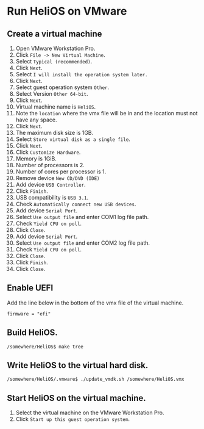 # Run HeliOS on VMware

## Create a virtual machine

1. Open VMware Workstation Pro.
1. Click `File -> New Virtual Machine`.
1. Select `Typical (recommended)`.
1. Click `Next`.
1. Select `I will install the operation system later.`
1. Click `Next`.
1. Select guest operation system `Other`.
1. Select Version `Other 64-bit`.
1. Click `Next`.
1. Virtual machine name is `HeliOS`.
1. Note the `location` where the vmx file will be in and the location must not have any space.
1. Click `Next`.
1. The maximum disk size is 1GB.
1. Select `Store virtual disk as a single file`.
1. Click `Next`.
1. Click `Customize Hardware`.
1. Memory is 1GiB.
1. Number of processors is 2.
1. Number of cores per processor is 1.
1. Remove device `New CD/DVD (IDE)`
1. Add device `USB Controller`.
1. Click `Finish`.
1. USB compatibility is `USB 3.1`.
1. Check `Automatically connect new USB devices`.
1. Add device `Serial Port`.
1. Select `Use output file` and enter COM1 log file path.
1. Check `Yield CPU on poll`.
1. Click `Close`.
1. Add device `Serial Port`.
1. Select `Use output file` and enter COM2 log file path.
1. Check `Yield CPU on poll`.
1. Click `Close`.
1. Click `Finish`.
1. Click `Close`.

## Enable UEFI

Add the line below in the bottom of the vmx file of the virtual machine.

```
firmware = "efi"
```

## Build HeliOS.

```
/somewhere/HeliOS$ make tree
```

## Write HeliOS to the virtual hard disk.

```
/somewhere/HeliOS/.vmware$ ./update_vmdk.sh /somewhere/HeliOS.vmx
```

## Start HeliOS on the virtual machine.

1. Select the virtual machine on the VMware Workstation Pro.
1. Click `Start up this guest operation system`.

